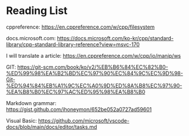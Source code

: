 # Reading List


cppreference: 
https://en.cppreference.com/w/cpp/filesystem

docs.microsoft.com:
https://docs.microsoft.com/ko-kr/cpp/standard-library/cpp-standard-library-reference?view=msvc-170

I will translate a article:
https://en.cppreference.com/w/cpp/io/manip/ws

GIT: 
https://git-scm.com/book/ko/v2/%EB%B6%84%EC%82%B0-%ED%99%98%EA%B2%BD%EC%97%90%EC%84%9C%EC%9D%98-Git-%ED%94%84%EB%A1%9C%EC%A0%9D%ED%8A%B8%EC%97%90-%EA%B8%B0%EC%97%AC%ED%95%98%EA%B8%B0

Markdown grammar: 
https://gist.github.com/ihoneymon/652be052a0727ad59601

Visual Basic:
https://github.com/microsoft/vscode-docs/blob/main/docs/editor/tasks.md



